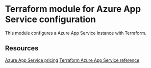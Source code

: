 # Terraform module for Azure App Service configuration

This module configures a Azure App Service instance with Terraform.

## Resources

[Azure App Service pricing](https://azure.microsoft.com/pricing/details/app-service/linux/)
[Terraform Azure App Service reference](https://registry.terraform.io/providers/hashicorp/azurerm/latest/docs/resources/app_service)
